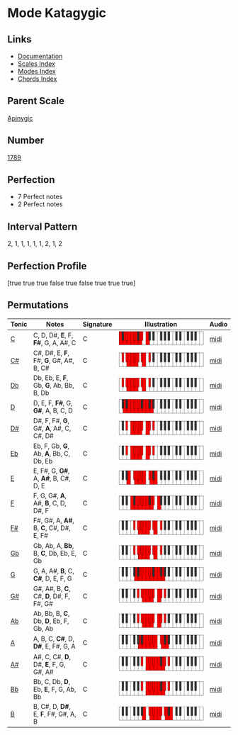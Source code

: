 # Mode Katagygic

## Links

- [Documentation](index.md)
- [Scales Index](Scales.md)
- [Modes Index](Modes.md)
- [Chords Index](Chords.md)

## Parent Scale

[Apinygic](ScaleApinygic.md)

## Number

[1789](https://ianring.com/musictheory/scales/1789)

## Perfection

- 7 Perfect notes
- 2 Perfect notes

## Interval Pattern

2, 1, 1, 1, 1, 1, 2, 1, 2

## Perfection Profile

[true true true false true false true true true]

## Permutations

| Tonic | Notes | Signature | Illustration | Audio |
|-------|-------|-----------|--------------|-------|
| [C](ModeCNaturalKatagygic.md) | C, D, D#, **E**, F, **F#**, G, A, A#, C | C | ![CNaturalKatagygic](ModeCNaturalKatagygic.png) | [midi](https://github.com/edipermadi/music/blob/main/docs/ModeCNaturalKatagygic.mid?raw=true) |
| [C#](ModeCSharpKatagygic.md) | C#, D#, E, **F**, F#, **G**, G#, A#, B, C# | C | ![CSharpKatagygic](ModeCSharpKatagygic.png) | [midi](https://github.com/edipermadi/music/blob/main/docs/ModeCSharpKatagygic.mid?raw=true) |
| [Db](ModeDFlatKatagygic.md) | Db, Eb, E, **F**, Gb, **G**, Ab, Bb, B, Db | C | ![DFlatKatagygic](ModeDFlatKatagygic.png) | [midi](https://github.com/edipermadi/music/blob/main/docs/ModeDFlatKatagygic.mid?raw=true) |
| [D](ModeDNaturalKatagygic.md) | D, E, F, **F#**, G, **G#**, A, B, C, D | C | ![DNaturalKatagygic](ModeDNaturalKatagygic.png) | [midi](https://github.com/edipermadi/music/blob/main/docs/ModeDNaturalKatagygic.mid?raw=true) |
| [D#](ModeDSharpKatagygic.md) | D#, F, F#, **G**, G#, **A**, A#, C, C#, D# | C | ![DSharpKatagygic](ModeDSharpKatagygic.png) | [midi](https://github.com/edipermadi/music/blob/main/docs/ModeDSharpKatagygic.mid?raw=true) |
| [Eb](ModeEFlatKatagygic.md) | Eb, F, Gb, **G**, Ab, **A**, Bb, C, Db, Eb | C | ![EFlatKatagygic](ModeEFlatKatagygic.png) | [midi](https://github.com/edipermadi/music/blob/main/docs/ModeEFlatKatagygic.mid?raw=true) |
| [E](ModeENaturalKatagygic.md) | E, F#, G, **G#**, A, **A#**, B, C#, D, E | C | ![ENaturalKatagygic](ModeENaturalKatagygic.png) | [midi](https://github.com/edipermadi/music/blob/main/docs/ModeENaturalKatagygic.mid?raw=true) |
| [F](ModeFNaturalKatagygic.md) | F, G, G#, **A**, A#, **B**, C, D, D#, F | C | ![FNaturalKatagygic](ModeFNaturalKatagygic.png) | [midi](https://github.com/edipermadi/music/blob/main/docs/ModeFNaturalKatagygic.mid?raw=true) |
| [F#](ModeFSharpKatagygic.md) | F#, G#, A, **A#**, B, **C**, C#, D#, E, F# | C | ![FSharpKatagygic](ModeFSharpKatagygic.png) | [midi](https://github.com/edipermadi/music/blob/main/docs/ModeFSharpKatagygic.mid?raw=true) |
| [Gb](ModeGFlatKatagygic.md) | Gb, Ab, A, **Bb**, B, **C**, Db, Eb, E, Gb | C | ![GFlatKatagygic](ModeGFlatKatagygic.png) | [midi](https://github.com/edipermadi/music/blob/main/docs/ModeGFlatKatagygic.mid?raw=true) |
| [G](ModeGNaturalKatagygic.md) | G, A, A#, **B**, C, **C#**, D, E, F, G | C | ![GNaturalKatagygic](ModeGNaturalKatagygic.png) | [midi](https://github.com/edipermadi/music/blob/main/docs/ModeGNaturalKatagygic.mid?raw=true) |
| [G#](ModeGSharpKatagygic.md) | G#, A#, B, **C**, C#, **D**, D#, F, F#, G# | C | ![GSharpKatagygic](ModeGSharpKatagygic.png) | [midi](https://github.com/edipermadi/music/blob/main/docs/ModeGSharpKatagygic.mid?raw=true) |
| [Ab](ModeAFlatKatagygic.md) | Ab, Bb, B, **C**, Db, **D**, Eb, F, Gb, Ab | C | ![AFlatKatagygic](ModeAFlatKatagygic.png) | [midi](https://github.com/edipermadi/music/blob/main/docs/ModeAFlatKatagygic.mid?raw=true) |
| [A](ModeANaturalKatagygic.md) | A, B, C, **C#**, D, **D#**, E, F#, G, A | C | ![ANaturalKatagygic](ModeANaturalKatagygic.png) | [midi](https://github.com/edipermadi/music/blob/main/docs/ModeANaturalKatagygic.mid?raw=true) |
| [A#](ModeASharpKatagygic.md) | A#, C, C#, **D**, D#, **E**, F, G, G#, A# | C | ![ASharpKatagygic](ModeASharpKatagygic.png) | [midi](https://github.com/edipermadi/music/blob/main/docs/ModeASharpKatagygic.mid?raw=true) |
| [Bb](ModeBFlatKatagygic.md) | Bb, C, Db, **D**, Eb, **E**, F, G, Ab, Bb | C | ![BFlatKatagygic](ModeBFlatKatagygic.png) | [midi](https://github.com/edipermadi/music/blob/main/docs/ModeBFlatKatagygic.mid?raw=true) |
| [B](ModeBNaturalKatagygic.md) | B, C#, D, **D#**, E, **F**, F#, G#, A, B | C | ![BNaturalKatagygic](ModeBNaturalKatagygic.png) | [midi](https://github.com/edipermadi/music/blob/main/docs/ModeBNaturalKatagygic.mid?raw=true) |
